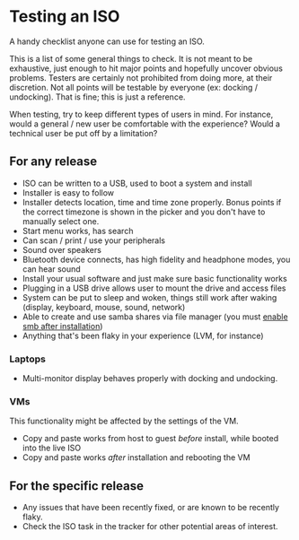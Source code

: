 # Testing an ISO

A handy checklist anyone can use for testing an ISO.

This is a list of some general things to check. It is not meant to be exhaustive, just enough to hit major points and hopefully uncover obvious problems. Testers are certainly not prohibited from doing more, at their discretion. Not all points will be testable by everyone (ex: docking / undocking). That is fine; this is just a reference.

When testing, try to keep different types of users in mind. For instance, would a general / new user be comfortable with the experience? Would a technical user be put off by a limitation?

## For any release

- ISO can be written to a USB, used to boot a system and install
- Installer is easy to follow
- Installer detects location, time and time zone properly. Bonus points if the correct timezone is shown in the picker and you don't have to manually select one.
- Start menu works, has search
- Can scan / print / use your peripherals
- Sound over speakers
- Bluetooth device connects, has high fidelity and headphone modes, you can hear sound
- Install your usual software and just make sure basic functionality works
- Plugging in a USB drive allows user to mount the drive and access files
- System can be put to sleep and woken, things still work after waking (display, keyboard, mouse, sound, network)
- Able to create and use samba shares via file manager (you must [enable smb after installation](https://help.getsol.us/docs/user/software/networking/samba#samba-on-solus))
- Anything that's been flaky in your experience (LVM, for instance)

### Laptops

- Multi-monitor display behaves properly with docking and undocking.

### VMs

This functionality might be affected by the settings of the VM.

- Copy and paste works from host to guest *before* install, while booted into the live ISO
- Copy and paste works *after* installation and rebooting the VM

## For the specific release

- Any issues that have been recently fixed, or are known to be recently flaky.
- Check the ISO task in the tracker for other potential areas of interest.
